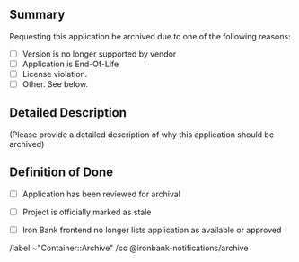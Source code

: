 ## Summary

Requesting this application be archived due to one of the following reasons:
- [ ] Version is no longer supported by vendor
- [ ] Application is End-Of-Life
- [ ] License violation.
- [ ] Other. See below.

## Detailed Description

(Please provide a detailed description of why this application should be archived)


## Definition of Done
- [ ] Application has been reviewed for archival
- [ ] Project is officially marked as stale
- [ ] Iron Bank frontend no longer lists application as available or approved


/label ~"Container::Archive"
/cc @ironbank-notifications/archive
